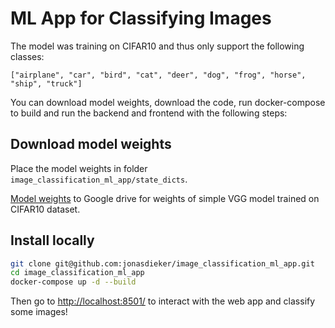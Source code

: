 # ML App for Classifying Images

The model was training on CIFAR10 and thus only support the following classes:

`
["airplane",
"car",
"bird",
"cat",
"deer",
"dog",
"frog",
"horse",
"ship",
"truck"]
`

You can download model weights, download the code, run docker-compose to build and run the backend and frontend with the following steps:

## Download model weights

Place the model weights in folder `image_classification_ml_app/state_dicts`.

[Model weights](https://drive.google.com/file/d/1-ExlM56fxIL3cfIVpp-rckUXEAXBLt2j/view?usp=share_link) to Google drive for weights of simple VGG model trained on CIFAR10 dataset.

## Install locally

```bash
git clone git@github.com:jonasdieker/image_classification_ml_app.git
cd image_classification_ml_app
docker-compose up -d --build
```

Then go to [http://localhost:8501/](http://localhost:8501/) to interact with the web app and classify some images!